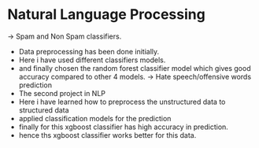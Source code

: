 # Natural Language Processing
-> Spam and Non Spam classifiers.
* Data preprocessing has been done initially.
* Here i have used different classifiers  models.
* and finally chosen the random forest classifier model which gives good accuracy compared to other 4 models.
-> Hate speech/offensive words prediction
* The second project in NLP
* Here i have learned how to preprocess the unstructured data to structured data
* applied classification models for the prediction
* finally for this xgboost classifier has high accuracy in prediction.
* hence ths xgboost classifier works better for this data. 
